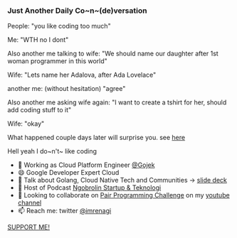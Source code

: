 ### Just Another Daily Co~n~(de)versation

People: "you like coding too much"

Me: "WTH no I dont"

Also another me talking to wife: "We should name our daughter after 1st woman programmer in this world"

Wife: "Lets name her Adalova, after Ada Lovelace"

another me: (without hesitation) "agree"

Also another me asking wife again: "I want to create a tshirt for her, should add coding stuff to it"

Wife: "okay"

What happened couple days later will surprise you. see [here](https://github.com/imrenagi/imrenagi/blob/master/692b77ab-9911-40da-b7a5-774ccd967c1c.JPG)

Hell yeah I do~n't~ like coding

- 🔭 Working as Cloud Platform Engineer [@Gojek](https://www.gojek.com/)
- 😄 Google Developer Expert Cloud 
- 🌱 Talk about Golang, Cloud Native Tech and Communities -> [slide deck](https://github.com/imrenagi/public-speaking/tree/master/tech-talks)
- 💬 Host of Podcast [Ngobrolin Startup & Teknologi](https://open.spotify.com/show/3cA81ivwFR2gDMF570j06X)
- 👯 Looking to collaborate on [Pair Programming Challenge](https://www.youtube.com/playlist?list=PLJDedZCB3DvB68j2QA4zyqQWWn3ra6igv) on my [youtube channel](https://youtube.com/c/ImreNagi) 
- 📫 Reach me: twitter [@imrenagi](https://twitter.com/imrenagi)

[SUPPORT ME!](https://imrenagi.com/donate)

<!--
**imrenagi/imrenagi** is a ✨ _special_ ✨ repository because its `README.md` (this file) appears on your GitHub profile.

![Ngobrolin Startup & Teknologi](./spotify-podcast-badge-wht-grn-165x40.png)

Here are some ideas to get you started:

- 🔭 I’m currently working on ...
- 🌱 I’m currently learning ...
- 👯 I’m looking to collaborate on ...
- 🤔 I’m looking for help with ...
- 💬 Ask me about ...
- 📫 How to reach me: ...
- 😄 Pronouns: ...
- ⚡ Fun fact: ...
-->
